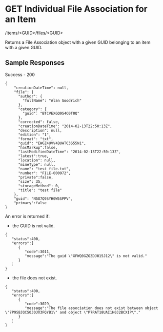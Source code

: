 # GET Individual File Association for an Item
/items/&lt;GUID&gt;/files/&lt;GUID&gt;

Returns a File Association object with a given GUID belonging to an item with a given GUID. 

## Sample Responses
Success - 200

```
{
    "creationDateTime": null,
    "file": {
      "author": {
        "fullName": "Alan Goodrich"
      },
      "category": {
        "guid": "BTCVEXGQ9S4C0T0Q"
      },
      "corrected": false,
      "creationDateTime": "2014-02-13T22:50:13Z",
      "description": null,
      "edition": "1",
      "format": "txt",
      "guid": "EWGZ4UVV4BUATC3S55N1",
      "hasMarkup":false,
      "lastModifiedDateTime": "2014-02-13T22:50:13Z",
      "latest":true,
      "location": null,
      "mimeType": null,
      "name": "test file.txt",
      "number": "FILE-000972",
      "private":false,
      "size": 35,
      "storageMethod": 0,
      "title": "test file"
    },
    "guid": "N5O7Q9SYH0W5SPPV",
    "primary":false
}

```
An error is returned if:

* the GUID is not valid.

```
{  
   "status":400,
   "errors":[  
      {  
         "code":3011,
         "message":"The guid \"XFWQ0GZGZDJ015J12\" is not valid."
      }
   ]
}
```
* the file does not exist.

```
{  
   "status":400,
   "errors":[  
      {  
         "code":3029,
         "message":"The file association does not exist between object \"7P9SBJQCS0J0JX3FQYB1\" and object \"P7RAT18UAI1H0J2BCXIP\"."
      }
   ]
}
```
